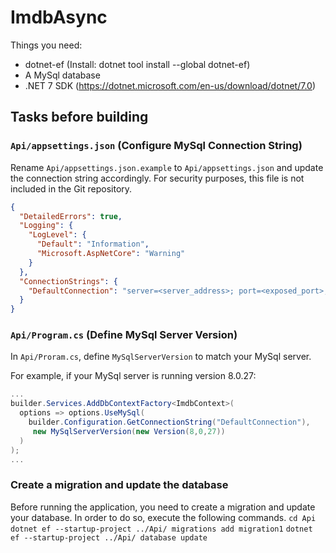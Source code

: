 # ImdbAsync
Things you need:
* dotnet-ef (Install: dotnet tool install --global dotnet-ef)
* A MySql database
* .NET 7 SDK (https://dotnet.microsoft.com/en-us/download/dotnet/7.0)

## Tasks before building
### `Api/appsettings.json` (Configure MySql Connection String)
Rename `Api/appsettings.json.example` to `Api/appsettings.json` and update the connection string accordingly. For security purposes, this file is not included in the Git repository.

```json
{
  "DetailedErrors": true,
  "Logging": {
    "LogLevel": {
      "Default": "Information",
      "Microsoft.AspNetCore": "Warning"
    }
  },
  "ConnectionStrings": {
    "DefaultConnection": "server=<server_address>; port=<exposed_port>; database=<database>; user=<user>; password=<password>; Persist Security Info=False; Connect Timeout=300"
  }
}
```
### `Api/Program.cs` (Define MySql Server Version)
In `Api/Proram.cs`, define `MySqlServerVersion` to match your MySql server.

For example, if your MySql server is running version 8.0.27:
```csharp
...
builder.Services.AddDbContextFactory<ImdbContext>(
  options => options.UseMySql(
    builder.Configuration.GetConnectionString("DefaultConnection"), 
     new MySqlServerVersion(new Version(8,0,27))
  )
);
...
```

### Create a migration and update the database
Before running the application, you need to create a migration and update your database. In order to do so, execute the following commands.
```cd Api```
```dotnet ef --startup-project ../Api/ migrations add migration1```
```dotnet ef --startup-project ../Api/ database update```

